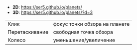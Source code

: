* **2D**: https://ser5.github.io/planets/
* **3D**: https://ser5.github.io/planets/?d=3

<table>
	<tr><td>Клик</td><td>фокус точки обзора на планете</td></tr>
	<tr><td>Перетаскивание</td><td>свободная точка обзора</td></tr>
	<tr><td>Колесо</td><td>уменьшение/увеличение</td></tr>
</table>

